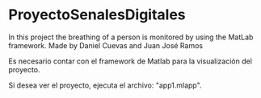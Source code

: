 # ProyectoSenalesDigitales
In this project the breathing of a person is monitored by using the MatLab framework. Made by Daniel Cuevas and Juan José Ramos

Es necesario contar con el framework de Matlab para la visualización del proyecto.

Si desea ver el proyecto, ejecuta el archivo: "app1.mlapp".
